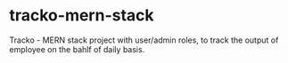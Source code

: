 # tracko-mern-stack
Tracko - MERN stack project with user/admin roles, to track the output of employee on the bahlf of daily basis.
